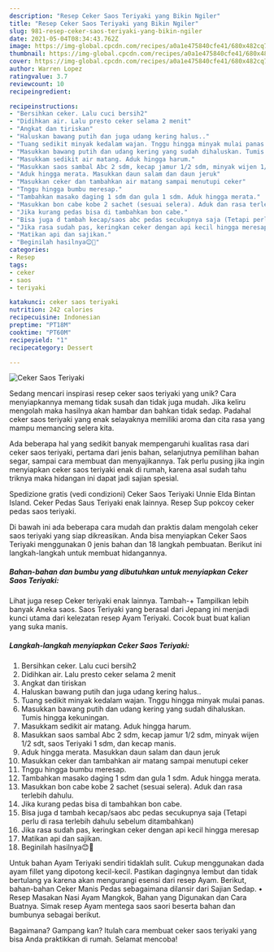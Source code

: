 ```yaml
---
description: "Resep Ceker Saos Teriyaki yang Bikin Ngiler"
title: "Resep Ceker Saos Teriyaki yang Bikin Ngiler"
slug: 981-resep-ceker-saos-teriyaki-yang-bikin-ngiler
date: 2021-05-04T08:34:43.762Z
image: https://img-global.cpcdn.com/recipes/a0a1e475840cfe41/680x482cq70/ceker-saos-teriyaki-foto-resep-utama.jpg
thumbnail: https://img-global.cpcdn.com/recipes/a0a1e475840cfe41/680x482cq70/ceker-saos-teriyaki-foto-resep-utama.jpg
cover: https://img-global.cpcdn.com/recipes/a0a1e475840cfe41/680x482cq70/ceker-saos-teriyaki-foto-resep-utama.jpg
author: Warren Lopez
ratingvalue: 3.7
reviewcount: 10
recipeingredient:

recipeinstructions:
- "Bersihkan ceker. Lalu cuci bersih2"
- "Didihkan air. Lalu presto ceker selama 2 menit"
- "Angkat dan tiriskan"
- "Haluskan bawang putih dan juga udang kering halus.."
- "Tuang sedikit minyak kedalam wajan. Tnggu hingga minyak mulai panas."
- "Masukkan bawang putih dan udang kering yang sudah dihaluskan. Tumis hingga kekuningan."
- "Masukkam sedikit air matang. Aduk hingga harum."
- "Masukkan saos sambal Abc 2 sdm, kecap jamur 1/2 sdm, minyak wijen 1/2 sdt, saos Teriyaki 1 sdm, dan kecap manis."
- "Aduk hingga merata. Masukkan daun salam dan daun jeruk"
- "Masukkan ceker dan tambahkan air matang sampai menutupi ceker"
- "Tnggu hingga bumbu meresap."
- "Tambahkan masako daging 1 sdm dan gula 1 sdm. Aduk hingga merata."
- "Masukkan bon cabe kobe 2 sachet (sesuai selera). Aduk dan rasa terlebih dahulu."
- "Jika kurang pedas bisa di tambahkan bon cabe."
- "Bisa juga d tambah kecap/saos abc pedas secukupnya saja (Tetapi perlu di rasa terlebih dahulu sebelum ditambahkan)"
- "Jika rasa sudah pas, keringkan ceker dengan api kecil hingga meresap"
- "Matikan api dan sajikan."
- "Beginilah hasilnya😊💜"
categories:
- Resep
tags:
- ceker
- saos
- teriyaki

katakunci: ceker saos teriyaki 
nutrition: 242 calories
recipecuisine: Indonesian
preptime: "PT18M"
cooktime: "PT60M"
recipeyield: "1"
recipecategory: Dessert

---
```



![Ceker Saos Teriyaki](https://img-global.cpcdn.com/recipes/a0a1e475840cfe41/680x482cq70/ceker-saos-teriyaki-foto-resep-utama.jpg)

Sedang mencari inspirasi resep ceker saos teriyaki yang unik? Cara menyiapkannya memang tidak susah dan tidak juga mudah. Jika keliru mengolah maka hasilnya akan hambar dan bahkan tidak sedap. Padahal ceker saos teriyaki yang enak selayaknya memiliki aroma dan cita rasa yang mampu memancing selera kita.

Ada beberapa hal yang sedikit banyak mempengaruhi kualitas rasa dari ceker saos teriyaki, pertama dari jenis bahan, selanjutnya pemilihan bahan segar, sampai cara membuat dan menyajikannya. Tak perlu pusing jika ingin menyiapkan ceker saos teriyaki enak di rumah, karena asal sudah tahu triknya maka hidangan ini dapat jadi sajian spesial.

Spedizione gratis (vedi condizioni) Ceker Saos Teriyaki Unnie Elda Bintan Island. Ceker Pedas Saus Teriyaki enak lainnya. Resep Sup pokcoy ceker pedas saos teriyaki.


Di bawah ini ada beberapa cara mudah dan praktis dalam mengolah ceker saos teriyaki yang siap dikreasikan. Anda bisa menyiapkan Ceker Saos Teriyaki menggunakan 0 jenis bahan dan 18 langkah pembuatan. Berikut ini langkah-langkah untuk membuat hidangannya.

<!--inarticleads1-->

##### Bahan-bahan dan bumbu yang dibutuhkan untuk menyiapkan Ceker Saos Teriyaki:



Lihat juga resep Ceker teriyaki enak lainnya. Tambah-+ Tampilkan lebih banyak Aneka saos. Saos Teriyaki yang berasal dari Jepang ini menjadi kunci utama dari kelezatan resep Ayam Teriyaki. Cocok buat buat kalian yang suka manis. 

<!--inarticleads2-->

##### Langkah-langkah menyiapkan Ceker Saos Teriyaki:

1. Bersihkan ceker. Lalu cuci bersih2
1. Didihkan air. Lalu presto ceker selama 2 menit
1. Angkat dan tiriskan
1. Haluskan bawang putih dan juga udang kering halus..
1. Tuang sedikit minyak kedalam wajan. Tnggu hingga minyak mulai panas.
1. Masukkan bawang putih dan udang kering yang sudah dihaluskan. Tumis hingga kekuningan.
1. Masukkam sedikit air matang. Aduk hingga harum.
1. Masukkan saos sambal Abc 2 sdm, kecap jamur 1/2 sdm, minyak wijen 1/2 sdt, saos Teriyaki 1 sdm, dan kecap manis.
1. Aduk hingga merata. Masukkan daun salam dan daun jeruk
1. Masukkan ceker dan tambahkan air matang sampai menutupi ceker
1. Tnggu hingga bumbu meresap.
1. Tambahkan masako daging 1 sdm dan gula 1 sdm. Aduk hingga merata.
1. Masukkan bon cabe kobe 2 sachet (sesuai selera). Aduk dan rasa terlebih dahulu.
1. Jika kurang pedas bisa di tambahkan bon cabe.
1. Bisa juga d tambah kecap/saos abc pedas secukupnya saja (Tetapi perlu di rasa terlebih dahulu sebelum ditambahkan)
1. Jika rasa sudah pas, keringkan ceker dengan api kecil hingga meresap
1. Matikan api dan sajikan.
1. Beginilah hasilnya😊💜


Untuk bahan Ayam Teriyaki sendiri tidaklah sulit. Cukup menggunakan dada ayam fillet yang dipotong kecil-kecil. Pastikan dagingnya lembut dan tidak bertulang ya karena akan mengurangi esensi dari resep Ayam. Berikut, bahan-bahan Ceker Manis Pedas sebagaimana dilansir dari Sajian Sedap. • Resep Masakan Nasi Ayam Mangkok, Bahan yang Digunakan dan Cara Buatnya. Simak resep Ayam mentega saos saori beserta bahan dan bumbunya sebagai berikut. 

Bagaimana? Gampang kan? Itulah cara membuat ceker saos teriyaki yang bisa Anda praktikkan di rumah. Selamat mencoba!
